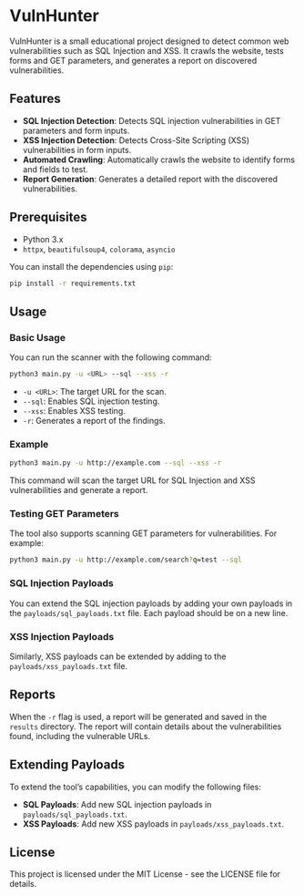 # VulnHunter

VulnHunter is a small educational project designed to detect common web vulnerabilities such as SQL Injection and XSS. It crawls the website, tests forms and GET parameters, and generates a report on discovered vulnerabilities.

## Features

- **SQL Injection Detection**: Detects SQL injection vulnerabilities in GET parameters and form inputs.
- **XSS Injection Detection**: Detects Cross-Site Scripting (XSS) vulnerabilities in form inputs.
- **Automated Crawling**: Automatically crawls the website to identify forms and fields to test.
- **Report Generation**: Generates a detailed report with the discovered vulnerabilities.

## Prerequisites

- Python 3.x
- `httpx`, `beautifulsoup4`, `colorama`, `asyncio`

You can install the dependencies using `pip`:

```bash
pip install -r requirements.txt
```

## Usage

### Basic Usage

You can run the scanner with the following command:

```bash
python3 main.py -u <URL> --sql --xss -r
```

- `-u <URL>`: The target URL for the scan.
- `--sql`: Enables SQL injection testing.
- `--xss`: Enables XSS testing.
- `-r`: Generates a report of the findings.

### Example

```bash
python3 main.py -u http://example.com --sql --xss -r
```

This command will scan the target URL for SQL Injection and XSS vulnerabilities and generate a report.

### Testing GET Parameters

The tool also supports scanning GET parameters for vulnerabilities. For example:

```bash
python3 main.py -u http://example.com/search?q=test --sql
```

### SQL Injection Payloads

You can extend the SQL injection payloads by adding your own payloads in the `payloads/sql_payloads.txt` file. Each payload should be on a new line.

### XSS Injection Payloads

Similarly, XSS payloads can be extended by adding to the `payloads/xss_payloads.txt` file.

## Reports

When the `-r` flag is used, a report will be generated and saved in the `results` directory. The report will contain details about the vulnerabilities found, including the vulnerable URLs.

## Extending Payloads

To extend the tool’s capabilities, you can modify the following files:
- **SQL Payloads**: Add new SQL injection payloads in `payloads/sql_payloads.txt`.
- **XSS Payloads**: Add new XSS payloads in `payloads/xss_payloads.txt`.

## License

This project is licensed under the MIT License - see the LICENSE file for details.
